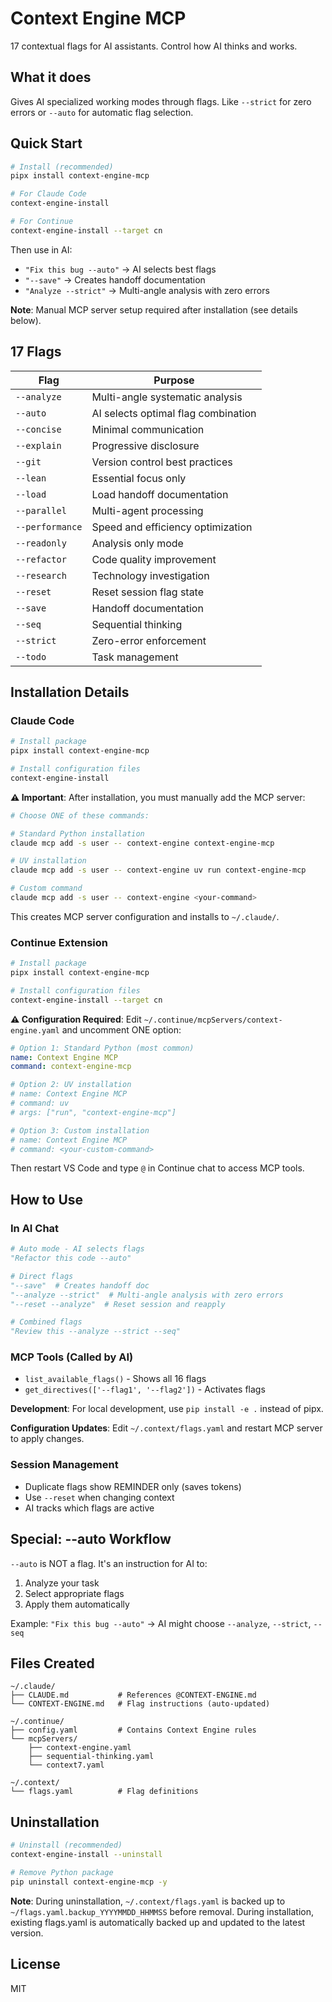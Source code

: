 # Context Engine MCP

17 contextual flags for AI assistants. Control how AI thinks and works.

## What it does

Gives AI specialized working modes through flags. Like `--strict` for zero errors or `--auto` for automatic flag selection.

## Quick Start

```bash
# Install (recommended)
pipx install context-engine-mcp

# For Claude Code
context-engine-install

# For Continue 
context-engine-install --target cn
```

Then use in AI:
- `"Fix this bug --auto"` → AI selects best flags
- `"--save"` → Creates handoff documentation
- `"Analyze --strict"` → Multi-angle analysis with zero errors

**Note**: Manual MCP server setup required after installation (see details below).

## 17 Flags

| Flag | Purpose |
|------|---------|
| `--analyze` | Multi-angle systematic analysis |
| `--auto` | AI selects optimal flag combination |
| `--concise` | Minimal communication |
| `--explain` | Progressive disclosure |
| `--git` | Version control best practices |
| `--lean` | Essential focus only |
| `--load` | Load handoff documentation |
| `--parallel` | Multi-agent processing |
| `--performance` | Speed and efficiency optimization |
| `--readonly` | Analysis only mode |
| `--refactor` | Code quality improvement |
| `--research` | Technology investigation |
| `--reset` | Reset session flag state |
| `--save` | Handoff documentation |
| `--seq` | Sequential thinking |
| `--strict` | Zero-error enforcement |
| `--todo` | Task management |

## Installation Details

### Claude Code
```bash
# Install package
pipx install context-engine-mcp

# Install configuration files
context-engine-install
```

**⚠️ Important**: After installation, you must manually add the MCP server:

```bash
# Choose ONE of these commands:

# Standard Python installation
claude mcp add -s user -- context-engine context-engine-mcp

# UV installation  
claude mcp add -s user -- context-engine uv run context-engine-mcp

# Custom command
claude mcp add -s user -- context-engine <your-command>
```

This creates MCP server configuration and installs to `~/.claude/`.

### Continue Extension  
```bash
# Install package
pipx install context-engine-mcp

# Install configuration files
context-engine-install --target cn
```

**⚠️ Configuration Required**: Edit `~/.continue/mcpServers/context-engine.yaml` and uncomment ONE option:

```yaml
# Option 1: Standard Python (most common)
name: Context Engine MCP
command: context-engine-mcp

# Option 2: UV installation  
# name: Context Engine MCP
# command: uv
# args: ["run", "context-engine-mcp"]

# Option 3: Custom installation
# name: Context Engine MCP  
# command: <your-custom-command>
```

Then restart VS Code and type `@` in Continue chat to access MCP tools.

## How to Use

### In AI Chat
```python
# Auto mode - AI selects flags
"Refactor this code --auto"

# Direct flags
"--save"  # Creates handoff doc
"--analyze --strict"  # Multi-angle analysis with zero errors
"--reset --analyze"  # Reset session and reapply

# Combined flags
"Review this --analyze --strict --seq"
```

### MCP Tools (Called by AI)
- `list_available_flags()` - Shows all 16 flags
- `get_directives(['--flag1', '--flag2'])` - Activates flags

**Development**: For local development, use `pip install -e .` instead of pipx.

**Configuration Updates**: Edit `~/.context/flags.yaml` and restart MCP server to apply changes.

### Session Management
- Duplicate flags show REMINDER only (saves tokens)
- Use `--reset` when changing context
- AI tracks which flags are active

## Special: --auto Workflow

`--auto` is NOT a flag. It's an instruction for AI to:
1. Analyze your task
2. Select appropriate flags
3. Apply them automatically

Example: `"Fix this bug --auto"` → AI might choose `--analyze`, `--strict`, `--seq`

## Files Created

```
~/.claude/
├── CLAUDE.md           # References @CONTEXT-ENGINE.md
└── CONTEXT-ENGINE.md   # Flag instructions (auto-updated)

~/.continue/
├── config.yaml         # Contains Context Engine rules
└── mcpServers/
    ├── context-engine.yaml
    ├── sequential-thinking.yaml
    └── context7.yaml

~/.context/
└── flags.yaml          # Flag definitions
```

## Uninstallation

```bash
# Uninstall (recommended)
context-engine-install --uninstall

# Remove Python package
pip uninstall context-engine-mcp -y
```

**Note**: During uninstallation, `~/.context/flags.yaml` is backed up to `~/flags.yaml.backup_YYYYMMDD_HHMMSS` before removal. During installation, existing flags.yaml is automatically backed up and updated to the latest version.

## License

MIT